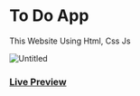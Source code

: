 # To Do App

This Website Using Html, Css Js

![Untitled](https://user-images.githubusercontent.com/94475130/170456120-b67bac47-ba7d-434e-be2b-2b2855f3ec17.png)

### [****Live Preview****](https://mohamedmontaser1.github.io/to-do-list/)
